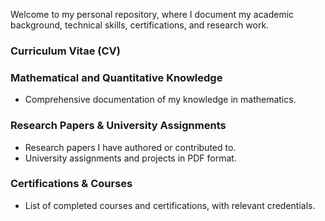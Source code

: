 Welcome to my personal repository, where I document my academic background, technical skills, certifications, and research work.

### Curriculum Vitae (CV)  

### Mathematical and Quantitative Knowledge  
- Comprehensive documentation of my knowledge in mathematics.

### Research Papers & University Assignments  
- Research papers I have authored or contributed to.  
- University assignments and projects in PDF format.  

### Certifications & Courses  
- List of completed courses and certifications, with relevant credentials.
